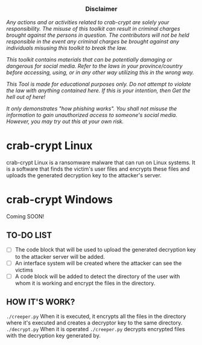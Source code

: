 ##

<h3><p align="center">Disclaimer</p></h3>

<i>Any actions and or activities related to crab-crypt are solely your responsibility. The misuse of this toolkit can result in criminal charges brought against the persons in question. The contributors will not be held responsible in the event any criminal charges be brought against any individuals misusing this toolkit to break the law.

This toolkit contains materials that can be potentially damaging or dangerous for social media. Refer to the laws in your province/country before accessing, using, or in any other way utilizing this in the wrong way.

This Tool is made for educational purposes only. Do not attempt to violate the law with anything contained here. If this is your intention, then Get the hell out of here!

It only demonstrates "how phishing works". You shall not misuse the information to gain unauthorized access to someone's social media. However, you may try out this at your own risk.</i>

## 

# crab-crypt Linux

crab-crypt Linux is a ransomware malware that can run on Linux systems. It is a software that finds the victim's user files and encrypts these files and uploads the generated decryption key to the attacker's server.

##

# crab-crypt Windows

Coming SOON!

##

## TO-DO LIST

- [ ] The code block that will be used to upload the generated decryption key to the attacker server will be added.
- [ ] An interface system will be created where the attacker can see the victims
- [ ] A code block will be added to detect the directory of the user with whom it is working and encrypt the files in the directory.

##
## HOW IT'S WORK?

`./creeper.py` When it is executed, it encrypts all the files in the directory where it's executed and creates a decryptor key to the same directory. `./decrypt.py` When it is operated `./creeper.py` decrypts encrypted files with the decryption key generated by.

##

